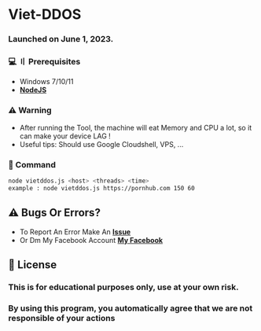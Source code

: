 # Viet-DDOS

### Launched on June 1, 2023.

### <a id="prerequisites"></a> 💻 〢 Prerequisites

-   Windows 7/10/11
-   **[NodeJS](https://nodejs.org/en)**


### <a id="warning"></a> ⚠️ Warning

* After running the Tool, the machine will eat Memory and CPU a lot, so it can make your device LAG !
* Useful tips: Should use Google Cloudshell, VPS, ...

### <a id="command"></a> 🤡 Command

```sh
node vietddos.js <host> <threads> <time>
example : node vietddos.js https://pornhub.com 150 60
```
## <a id="bugsorerrors"></a> ⚠️ Bugs Or Errors?

-   To Report An Error Make An **[Issue](https://github.com/vietcybersec/Viet-DDOS/issues)**
-   Or Dm My Facebook Account **[My Facebook](https://www.facebook.com/profile.php?id=100085926120267)**

## 🧾 <a id="lisence"></a> License

### This is for educational purposes only, use at your own risk.
### By using this program, you automatically agree that we are not responsible of your actions



